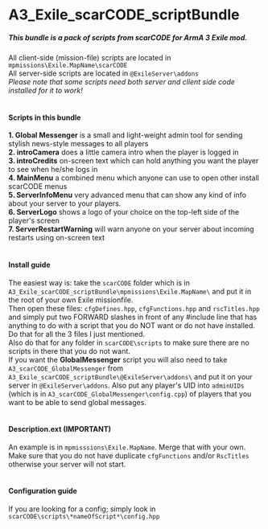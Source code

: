 # A3_Exile_scarCODE_scriptBundle
##### This bundle is a pack of scripts from scarCODE for ArmA 3 Exile mod.
All client-side (mission-file) scripts are located in `mpmissions\Exile.MapName\scarCODE` <br />
All server-side scripts are located in `@ExileServer\addons` <br />
*Please note that some scripts need both server and client side code installed for it to work!* <br /> <br />

#### Scripts in this bundle
**1. Global Messenger** is a small and light-weight admin tool for sending stylish news-style messages to all players<br />
**2. introCamera** does a little camera intro when the player is logged in <br />
**3. introCredits** on-screen text which can hold anything you want the player to see when he/she logs in<br />
**4. MainMenu** a combined menu which anyone can use to open other install scarCODE menus <br />
**5. ServerInfoMenu** very advanced menu that can show any kind of info about your server to your players. <br />
**6. ServerLogo** shows a logo of your choice on the top-left side of the player's screen <br />
**7. ServerRestartWarning** will warn anyone on your server about incoming restarts using on-screen text <br />
<br />

#### Install guide
The easiest way is: take the `scarCODE` folder which is in `A3_Exile_scarCODE_scriptBundle\mpmissions\Exile.MapName\` and put it in the root of your own Exile missionfile.<br />
Then open these files: `cfgDefines.hpp`, `cfgFunctions.hpp` and `rscTitles.hpp` and simply put two FORWARD slashes in front of any #include line that has anything to do with a script that you do NOT want or do not have installed. Do that for all the 3 files I just mentioned.<br /> Also do that for any folder in `scarCODE\scripts` to make sure there are no scripts in there that you do not want.<br />
If you want the **GlobalMessenger** script you will also need to take `A3_scarCODE_GlobalMessenger` from `A3_Exile_scarCODE_scriptBundle\@ExileServer\addons\` and put it on your server in `@ExileServer\addons`. Also put any player's UID into `adminUIDs` (which is in `A3_scarCODE_GlobalMessenger\config.cpp`) of players that you want to be able to send global messages. <br />
<br />

#### Description.ext (IMPORTANT)
An example is in `mpmisssions\Exile.MapName`. Merge that with your own. Make sure that you do not have duplicate `cfgFunctions` and/or `RscTitles` otherwise your server will not start.<br />
<br />

#### Configuration guide
If you are looking for a config; simply look in `scarCODE\scripts\*nameOfScript*\config.hpp`
